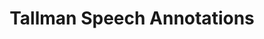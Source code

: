 ---
layout: manifest
title: Tallman Speech Annotations
manifest_name: tallman-speech-annotations
---